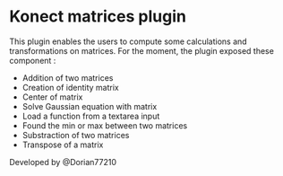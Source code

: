 # Konect matrices plugin

This plugin enables the users to compute some calculations and 
transformations on matrices.
For the moment, the plugin exposed these component :

- Addition of two matrices
- Creation of identity matrix
- Center of matrix
- Solve Gaussian equation with matrix
- Load a function from a textarea input
- Found the min or max between two matrices
- Substraction of two matrices
- Transpose of a matrix


Developed by @Dorian77210
